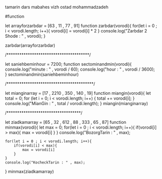 tamarin dars mabahes vizh ostad mohammadzadeh

#function



let arrayforzarbdar = [63 , 11 , 77 , 91]
function zarbdar(vorodi){
	for(let i = 0 ; i < vorodi.length; i++){
		vorodi[i] = vorodi[i] * 2
	}
	console.log("Zarbdar 2 Shode : " , vorodi);
}

zarbdar(arrayforzarbdar)

/***************************************/

let saniehbeminhour = 7200;
function sectominandmin(vorodi){
	console.log("minute : " , vorodi / 60);
	console.log("hour : " , vorodi / 3600);
}
sectominandmin(saniehbeminhour)

/*****************************************/

let mianginarray = [17 , 2210 , 350 , 140 , 19]
function miangin(vorodi){
	let total = 0;
	for (let i = 0; i < vorodi.length; i++) {
		total += vorodi[i];
	}
	console.log("MianGin : " , total / vorodi.length);
}
miangin(mianginarray)

/***********************************/

let ziadkamarray = [65 , 32 , 612 , 88 , 333 , 65 , 87]
function minmax(vorodi){
	let max = 0;
	for(let i = 0 ; i < vorodi.length; i++){
		if(vorodi[i] > max){
			max = vorodi[i]
		}
	}
	console.log("BozorgTarin : " , max);

	for(let i = 0 ; i < vorodi.length; i++){
		if(vorodi[i] < max){
			max = vorodi[i]
		}
	}
	console.log("KocheckTarin : " , max);
}
minmax(ziadkamarray)
